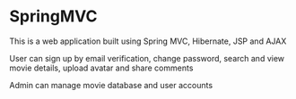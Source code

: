# SpringMVC
This is a web application built using Spring MVC, Hibernate, JSP and AJAX

User can sign up by email verification, change password, search and view movie details, upload avatar and share comments

Admin can manage movie database and user accounts
